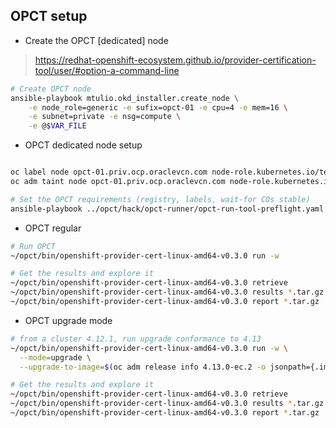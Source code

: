 ## OPCT setup

- Create the OPCT [dedicated] node

> https://redhat-openshift-ecosystem.github.io/provider-certification-tool/user/#option-a-command-line

```bash
# Create OPCT node
ansible-playbook mtulio.okd_installer.create_node \
    -e node_role=generic -e sufix=opct-01 -e cpu=4 -e mem=16 \
    -e subnet=private -e nsg=compute \
    -e @$VAR_FILE
```

- OPCT dedicated node setup

```bash

oc label node opct-01.priv.ocp.oraclevcn.com node-role.kubernetes.io/tests=""
oc adm taint node opct-01.priv.ocp.oraclevcn.com node-role.kubernetes.io/tests="":NoSchedule

# Set the OPCT requirements (registry, labels, wait-for COs stable)
ansible-playbook ../opct/hack/opct-runner/opct-run-tool-preflight.yaml -e @$VAR_FILE -D

```

- OPCT regular

```bash
# Run OPCT
~/opct/bin/openshift-provider-cert-linux-amd64-v0.3.0 run -w

# Get the results and explore it
~/opct/bin/openshift-provider-cert-linux-amd64-v0.3.0 retrieve
~/opct/bin/openshift-provider-cert-linux-amd64-v0.3.0 results *.tar.gz
~/opct/bin/openshift-provider-cert-linux-amd64-v0.3.0 report *.tar.gz
```

- OPCT upgrade mode

```bash
# from a cluster 4.12.1, run upgrade conformance to 4.13
~/opct/bin/openshift-provider-cert-linux-amd64-v0.3.0 run -w \
  --mode=upgrade \
  --upgrade-to-image=$(oc adm release info 4.13.0-ec.2 -o jsonpath={.image})

# Get the results and explore it
~/opct/bin/openshift-provider-cert-linux-amd64-v0.3.0 retrieve
~/opct/bin/openshift-provider-cert-linux-amd64-v0.3.0 results *.tar.gz
~/opct/bin/openshift-provider-cert-linux-amd64-v0.3.0 report *.tar.gz
```
